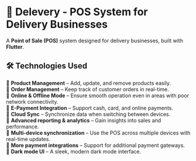  # 🚚 Delevery - POS System for Delivery Businesses

A **Point of Sale (POS)** system designed for delivery businesses, built with **Flutter**.  

## 🛠️ Technologies Used  

🔹 **Product Management** – Add, update, and remove products easily.  
🔹 **Order Management** – Keep track of customer orders in real-time.  
🔹 **Online & Offline Mode** – Ensure smooth operation even in areas with poor network connectivity.  
🔹 **E-Payment Integration** – Support cash, card, and online payments.  
🔹 **Cloud Sync** – Synchronize data when switching between devices.  
🔹 **Advanced reporting & analytics** – Gain insights into sales and performance.  
🔹 **Multi-device synchronization** – Use the POS across multiple devices with real-time updates.  
🔹 **More payment integrations** – Support for additional payment gateways.  
🔹 **Dark mode UI** – A sleek, modern dark mode interface.  
